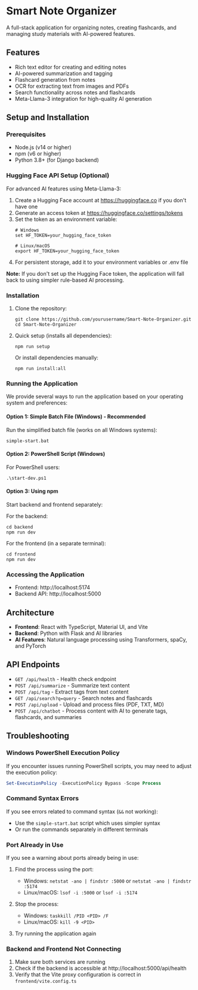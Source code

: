 # Smart Note Organizer

A full-stack application for organizing notes, creating flashcards, and managing study materials with AI-powered features.

## Features

- Rich text editor for creating and editing notes
- AI-powered summarization and tagging
- Flashcard generation from notes
- OCR for extracting text from images and PDFs
- Search functionality across notes and flashcards
- Meta-Llama-3 integration for high-quality AI generation

## Setup and Installation

### Prerequisites

- Node.js (v14 or higher)
- npm (v6 or higher)
- Python 3.8+ (for Django backend)

### Hugging Face API Setup (Optional)

For advanced AI features using Meta-Llama-3:

1. Create a Hugging Face account at https://huggingface.co if you don't have one
2. Generate an access token at https://huggingface.co/settings/tokens
3. Set the token as an environment variable:
   ```
   # Windows
   set HF_TOKEN=your_hugging_face_token
   
   # Linux/macOS
   export HF_TOKEN=your_hugging_face_token
   ```
4. For persistent storage, add it to your environment variables or .env file

**Note:** If you don't set up the Hugging Face token, the application will fall back to using simpler rule-based AI processing.

### Installation

1. Clone the repository:
   ```
   git clone https://github.com/yourusername/Smart-Note-Organizer.git
   cd Smart-Note-Organizer
   ```

2. Quick setup (installs all dependencies):
   ```
   npm run setup
   ```

   Or install dependencies manually:
   ```
   npm run install:all
   ```

### Running the Application

We provide several ways to run the application based on your operating system and preferences:

#### Option 1: Simple Batch File (Windows) - Recommended

Run the simplified batch file (works on all Windows systems):
```
simple-start.bat
```

#### Option 2: PowerShell Script (Windows)

For PowerShell users:
```
.\start-dev.ps1
```

#### Option 3: Using npm

Start backend and frontend separately:

For the backend:
```
cd backend
npm run dev
```

For the frontend (in a separate terminal):
```
cd frontend
npm run dev
```

### Accessing the Application

- Frontend: http://localhost:5174
- Backend API: http://localhost:5000

## Architecture

- **Frontend**: React with TypeScript, Material UI, and Vite
- **Backend**: Python with Flask and AI libraries
- **AI Features**: Natural language processing using Transformers, spaCy, and PyTorch

## API Endpoints

- `GET /api/health` - Health check endpoint
- `POST /api/summarize` - Summarize text content
- `POST /api/tag` - Extract tags from text content
- `GET /api/search?q=query` - Search notes and flashcards
- `POST /api/upload` - Upload and process files (PDF, TXT, MD)
- `POST /api/chatbot` - Process content with AI to generate tags, flashcards, and summaries

## Troubleshooting

### Windows PowerShell Execution Policy

If you encounter issues running PowerShell scripts, you may need to adjust the execution policy:

```powershell
Set-ExecutionPolicy -ExecutionPolicy Bypass -Scope Process
```

### Command Syntax Errors

If you see errors related to command syntax (`&&` not working):
- Use the `simple-start.bat` script which uses simpler syntax
- Or run the commands separately in different terminals

### Port Already in Use

If you see a warning about ports already being in use:

1. Find the process using the port:
   - Windows: `netstat -ano | findstr :5000` or `netstat -ano | findstr :5174`
   - Linux/macOS: `lsof -i :5000` or `lsof -i :5174`

2. Stop the process:
   - Windows: `taskkill /PID <PID> /F`
   - Linux/macOS: `kill -9 <PID>`

3. Try running the application again

### Backend and Frontend Not Connecting

1. Make sure both services are running
2. Check if the backend is accessible at http://localhost:5000/api/health
3. Verify that the Vite proxy configuration is correct in `frontend/vite.config.ts`
